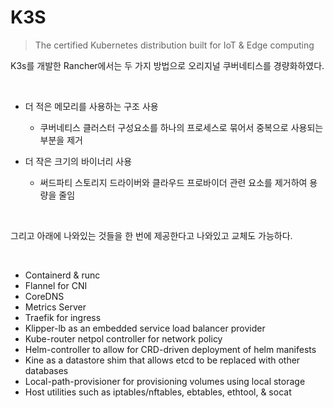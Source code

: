 # K3S

> The certified Kubernetes distribution built for IoT & Edge computing


K3s를 개발한 Rancher에서는 두 가지 방법으로 오리지널 쿠버네티스를 경량화하였다.

​
- 더 적은 메모리를 사용하는 구조 사용

  - 쿠버네티스 클러스터 구성요소를 하나의 프로세스로 묶어서 중복으로 사용되는 부분을 제거

- 더 작은 크기의 바이너리 사용

  - 써드파티 스토리지 드라이버와 클라우드 프로바이더 관련 요소를 제거하여 용량을 줄임

​

그리고 아래에 나와있는 것들을 한 번에 제공한다고 나와있고 교체도 가능하다.

​
- Containerd & runc
- Flannel for CNI
- CoreDNS
- Metrics Server
- Traefik for ingress
- Klipper-lb as an embedded service load balancer provider
- Kube-router netpol controller for network policy
- Helm-controller to allow for CRD-driven deployment of helm manifests
- Kine as a datastore shim that allows etcd to be replaced with other databases
- Local-path-provisioner for provisioning volumes using local storage
- Host utilities such as iptables/nftables, ebtables, ethtool, & socat